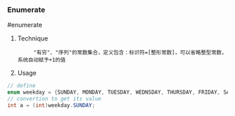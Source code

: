 ### Enumerate
#enumerate
1. Technique

			"有穷"、"序列"的常数集合，定义包含：标识符=[整形常数]，可以省略整型常数，系统自动赋予+1的值

2. Usage
```c#
// define
enum weekday = {SUNDAY, MONDAY, TUESDAY, WEDNSDAY, THURSDAY, FRIDAY, SATURDAY};
// convertion to get its value
int a = (int)weekday.SUNDAY;
```

